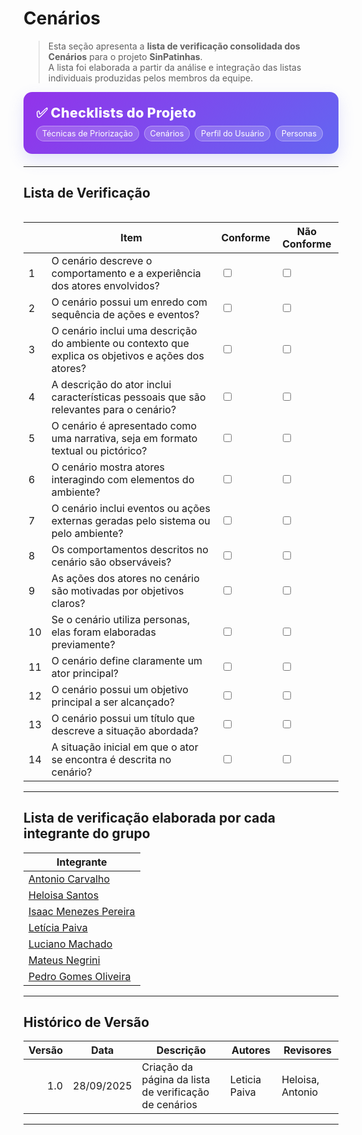 # Cenários

> Esta seção apresenta a **lista de verificação consolidada dos Cenários** para o projeto **SinPatinhas**.  
> A lista foi elaborada a partir da análise e integração das listas individuais produzidas pelos membros da equipe.

<div class="plan-hero">
  <div class="plan-hero__title">✅ Checklists do Projeto</div>
  <div class="plan-hero__chips">
    <a href="#/elicitacao/listas_verificacao/lista_tecnicas_priorizacao.md" class="chip">Técnicas de Priorização</a>
    <a href="#/elicitacao/listas_verificacao/lista_cenarios.md" class="chip">Cenários</a>
    <a href="#/elicitacao/listas_verificacao/lista_verificacao_perfil_usuario.md" class="chip">Perfil do Usuário</a>
    <a href="#/elicitacao/listas_verificacao/lista_personas.md" class="chip">Personas</a>
  </div>
</div>

---

## Lista de Verificação

<div class="plan-grid"></div>

<table>
    <thead>
        <tr>
            <th></th>
            <th>Item</th>
            <th>Conforme</th>
            <th>Não Conforme</th>
        </tr>
    </thead>
    <tbody>
        <tr><td>1</td><td>O cenário descreve o comportamento e a experiência dos atores envolvidos?</td><td><input type="checkbox"></td><td><input type="checkbox"></td></tr>
        <tr><td>2</td><td>O cenário possui um enredo com sequência de ações e eventos?</td><td><input type="checkbox"></td><td><input type="checkbox"></td></tr>
        <tr><td>3</td><td>O cenário inclui uma descrição do ambiente ou contexto que explica os objetivos e ações dos atores?</td><td><input type="checkbox"></td><td><input type="checkbox"></td></tr>
        <tr><td>4</td><td>A descrição do ator inclui características pessoais que são relevantes para o cenário?</td><td><input type="checkbox"></td><td><input type="checkbox"></td></tr>
        <tr><td>5</td><td>O cenário é apresentado como uma narrativa, seja em formato textual ou pictórico?</td><td><input type="checkbox"></td><td><input type="checkbox"></td></tr>
        <tr><td>6</td><td>O cenário mostra atores interagindo com elementos do ambiente?</td><td><input type="checkbox"></td><td><input type="checkbox"></td></tr>
        <tr><td>7</td><td>O cenário inclui eventos ou ações externas geradas pelo sistema ou pelo ambiente?</td><td><input type="checkbox"></td><td><input type="checkbox"></td></tr>
        <tr><td>8</td><td>Os comportamentos descritos no cenário são observáveis?</td><td><input type="checkbox"></td><td><input type="checkbox"></td></tr>
        <tr><td>9</td><td>As ações dos atores no cenário são motivadas por objetivos claros?</td><td><input type="checkbox"></td><td><input type="checkbox"></td></tr>
        <tr><td>10</td><td>Se o cenário utiliza personas, elas foram elaboradas previamente?</td><td><input type="checkbox"></td><td><input type="checkbox"></td></tr>
        <tr><td>11</td><td>O cenário define claramente um ator principal?</td><td><input type="checkbox"></td><td><input type="checkbox"></td></tr>
        <tr><td>12</td><td>O cenário possui um objetivo principal a ser alcançado?</td><td><input type="checkbox"></td><td><input type="checkbox"></td></tr>
        <tr><td>13</td><td>O cenário possui um título que descreve a situação abordada?</td><td><input type="checkbox"></td><td><input type="checkbox"></td></tr>
        <tr><td>14</td><td>A situação inicial em que o ator se encontra é descrita no cenário?</td><td><input type="checkbox"></td><td><input type="checkbox"></td></tr>
    </tbody>
</table>

---

## Lista de verificação elaborada por cada integrante do grupo

| Integrante |
|------------|
| [Antonio Carvalho]() |
| [Heloisa Santos]() |
| [Isaac Menezes Pereira](https://drive.google.com/file/d/1WBY9PEBFgnyGZV0_tEajS3wFAJOnX4wx/view) |
| [Letícia Paiva](https://docs.google.com/document/d/1swX9xXXRzD-5Xcl3TjBw92MgUXcp2LCH2Ue6MzN_iQc/edit?tab=t.0) |
| [Luciano Machado]() |
| [Mateus Negrini]() |
| [Pedro Gomes Oliveira]() |

---

## Histórico de Versão

| Versão | Data       | Descrição                                        | Autores       | Revisores               |
|-------:|------------|--------------------------------------------------|---------------|-------------------------|
| 1.0    | 28/09/2025 | Criação da página da lista de verificação de cenários | Leticia Paiva | Heloisa, Antonio        |

---

<style>
:root{
  --sp-blue: #3766ae;      
  --sp-blue-600:#2f5a9b;
  --sp-blue-100:#e8f0fb;
  --muted: #475569;
  --bg-card: #ffffff;
  --ring: rgba(55,102,174,.25);
}
.plan-hero{background: linear-gradient(135deg, #9333ea 0%, #6366f1 100%);border-radius: 14px;padding: 1.25rem;color: #fff;margin:.5rem 0 1.25rem;box-shadow: 0 10px 24px rgba(99,102,241,.18);}
.plan-hero__title{font-size: 1.35rem;font-weight: 800;letter-spacing:.3px;}
.plan-hero__chips{margin-top:.5rem;display:flex;gap:.5rem;flex-wrap:wrap;}
.chip{font-size:.8rem;background:rgba(255,255,255,.18);border:1px solid rgba(255,255,255,.35);padding:.25rem .55rem;border-radius:999px;backdrop-filter:blur(2px);}
.plan-grid{display:grid;grid-template-columns:repeat(auto-fit,minmax(240px,1fr));gap:16px;align-items:stretch;}
.card{display:block;text-decoration:none!important;background:var(--bg-card);border:1px solid #e5e7eb;border-radius:14px;padding:16px 16px 14px;box-shadow:0 2px 12px rgba(0,0,0,.04);transition:transform .2s ease, box-shadow .2s ease, border-color .2s ease;position:relative;}
.card::before{content:"";position:absolute;inset:0;border-radius:14px;padding:1px;background:linear-gradient(135deg,#8b5cf6 0%,#6366f1 100%);-webkit-mask:linear-gradient(#000 0 0) content-box,linear-gradient(#000 0 0);-webkit-mask-composite:xor;mask-composite:exclude;opacity:.0;transition:opacity .2s ease;}
.card:hover{transform:translateY(-4px);box-shadow:0 10px 22px rgba(0,0,0,.10);border-color:transparent;}
.card:hover::before{opacity:.9;}
.card__icon{width:46px;height:46px;border-radius:12px;background:var(--sp-blue-100);display:grid;place-items:center;font-size:1.35rem;margin-bottom:10px;color:var(--sp-blue);box-shadow:inset 0 0 0 1px rgba(55,102,174,.12);}
.card__title{font-weight:700;font-size:1.05rem;margin-bottom:4px;color:#0f172a;}
.card__desc{color:var(--muted);font-size:.95rem;line-height:1.35;}
.plan-hero__chips .chip {
  color: #fff !important; 
  text-decoration: none; 
}

.plan-hero__chips .chip:hover {
  background: rgba(255,255,255,.35); 
  color: #fff; 
</style>
